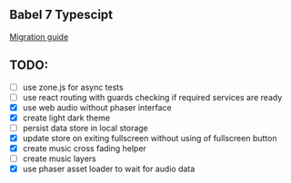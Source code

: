 ## Babel 7 Typescipt

[Migration guide](https://babeljs.io/docs/en/next/v7-migration)


## TODO:

- [ ] use zone.js for async tests
- [ ] use react routing with guards checking if required services are ready
- [x] use web audio without phaser interface
- [x] create light dark theme
- [ ] persist data store in local storage
- [x] update store on exiting fullscreen without using of fullscreen button
- [x] create music cross fading helper
- [ ] create music layers
- [x] use phaser asset loader to wait for audio data
